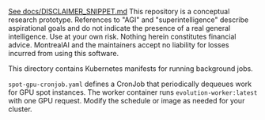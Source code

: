 [See docs/DISCLAIMER_SNIPPET.md](../docs/DISCLAIMER_SNIPPET.md)
This repository is a conceptual research prototype. References to "AGI" and "superintelligence" describe aspirational goals and do not indicate the presence of a real general intelligence. Use at your own risk. Nothing herein constitutes financial advice. MontrealAI and the maintainers accept no liability for losses incurred from using this software.

This directory contains Kubernetes manifests for running background jobs.

`spot-gpu-cronjob.yaml` defines a CronJob that periodically dequeues work for
GPU spot instances. The worker container runs `evolution-worker:latest` with one
GPU request. Modify the schedule or image as needed for your cluster.
